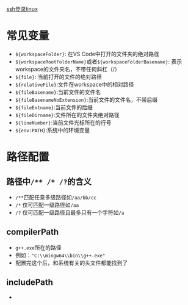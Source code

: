 [ssh登录linux](https://www.cnblogs.com/WindSun/p/12142621.html)



# 常见变量

- `${workspaceFolder}`: 在VS Code中打开的文件夹的绝对路径
- `${workspaceRootFolderName}`或者`${workspaceFolderBasename}`: 表示workspace的文件夹名，不带任何斜杠（/）
- `${file}`: 当前打开的文件的绝对路径
- `${relativeFile}`:文件在workspace中的相对路径
- `${fileBasename}`:当前文件的文件名
- `${fileBasenameNoExtension}`:当前文件的文件名，不带后缀
- `${fileExtname}`:当前文件的后缀
- `${fileDirname}`:文件所在的文件夹绝对路径
- `${lineNumber}`:当前文件光标所在的行号
- `${env:PATH}`:系统中的环境变量


# 路径配置

## 路径中`/** /* /?`的含义
- `/**`匹配任意多级路径如`/aa/bb/cc`
- `/*` 仅可匹配一级路径如`/aa`
- `/?` 仅可匹配一级路径且最多只有一个字符如`/a`

## compilerPath
- `g++.exe`所在的路径
- 例如：`"C:\\mingw64\\bin\\g++.exe"`
- 配置完这个后，和系统有关的头文件都能找到了

## includePath
- 

